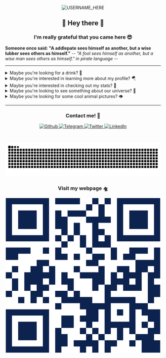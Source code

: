 <p align="center">

  <img src="https://socialify.git.ci/nclsbayona/nclsbayona/image?description=1&descriptionEditable=Come%20check%20my%20profile!&font=Bitter&pattern=Signal&theme=Dark" alt="USERNAME_HERE" width="640" height="320" />

</p>

<h2 align="center">👋 Hey there 👋</h2>

<h3 align="center">I'm really grateful that you came here 😎</h3>

<!--p  align="center">
<img src="logo.png" alt="Logo" width="480">
</p-->


<p align="center">

  <strong align="center">Someone once said: &quot;A addlepate sees himself as another, but a wise lubber sees others as himself.&quot;</strong>
  <i>-- &quot;A fool sees himself as another, but a wise man sees others as himself.&quot; in pirate language --</i>

</p>


----

<details name="info">
<summary>Maybe you're looking for a drink? 🍹</summary>
<br />
<h4 align="center">Dragonfly</h4>
<p align="center">

<img src="https://www.thecocktaildb.com/images/media/drink/uc63bh1582483589.jpg" alt="Drink image" />

</p>

<h5 align="center">Alcoholic - Ordinary Drink</h5>

<h5 align="center">Necessary ingredients</h5>
<table align="center">
<tr>
<td>
<table frame="box" rules="cols">
    <thead>
        <tr>
            <th style="padding-left: 1em; padding-right: 1em; text-align: center">Ingredient</th>
            <th style="padding-left: 1em; padding-right: 1em; text-align: center">Measure</th>
        </tr>
    </thead>
    <tbody>
        <tr>
            <td style="padding-left: 1em; padding-right: 1em; text-align: center; vertical-align: top">Gin</td>
            <td style="padding-left: 1em; padding-right: 1em; text-align: center; vertical-align: top">1 1/2 oz </td>
        </tr>
        <tr>
            <td style="padding-left: 1em; padding-right: 1em; text-align: center; vertical-align: top">Ginger ale</td>
            <td style="padding-left: 1em; padding-right: 1em; text-align: center; vertical-align: top">4 oz </td>
        </tr>
        <tr>
            <td style="padding-left: 1em; padding-right: 1em; text-align: center; vertical-align: top">Lime</td>
            <td style="padding-left: 1em; padding-right: 1em; text-align: center; vertical-align: top">1 </td>
        </tr>
    </tbody>
</table>
</td>
</tr>
</table>



<p align="center">
In a highball glass almost filled with ice cubes, combine the gin and ginger ale. Stir well. Garnish with the lime wedge.
</p>

----

</details>


<details name="info">
<summary>Maybe you're interested in learning more about my profile? 🪂</summary>
<br />
<h5 align="center">👀 Visitor count</h5>
<p align="center">

<img src="https://profile-counter.glitch.me/nclsbayona/count.svg"/>

</p>
<p align="center">

<img src="https://img.shields.io/github/followers/nclsbayona?color=003153&logo=github&style=for-the-badge"/>
<img src="https://img.shields.io/github/last-commit/nclsbayona/nclsbayona?color=003153&logo=github&style=for-the-badge&label=Latest%20Profile%20Commit">

</p>
<p align="center">

<img src="https://github-profile-trophy.vercel.app/?username=nclsbayona&theme=dracula&no-frame=false&margin-w=5&margin-h=5&no-bg=true&column=4">

</p>

----

</details>


<details name="info">
<summary>Maybe you're interested in checking out my stats? 🐣</summary>
<br />
<h4 align="center">General GitHub Stats 🌀</h4>

<p align="center">

<!--h5>😃 General Overview</h5-->
<img src="https://github-readme-stats.vercel.app/api?username=nclsbayona&show_icons=true&count_private=true&include_all_commits=true&locale=en&theme=tokyonight" width="260">

<!--h5>Life-Time Stats Overview 😃</h5-->
<img src="https://github-readme-streak-stats.herokuapp.com/?user=nclsbayona&theme=algolia" width="260">

</p>

<br />

<h4 align="center">🤖 Programming Languages Stats</h4>

<p align="center">

<!--h5>Most Used Languages Stats 💾</h5-->
<img src="https://github-readme-stats.vercel.app/api/top-langs/?username=nclsbayona&show_icons=true&locale=en&langs_count=5&theme=tokyonight">

</p>

<br />

<h4 align="center">⌚General Weekly-Stats</h4>
<table align="center">
<tr>
<td>
<table frame="box" rules="cols">
    <thead>
        <tr>
            <th style="padding-left: 1em; padding-right: 1em; text-align: center">Language name</th>
            <th style="padding-left: 1em; padding-right: 1em; text-align: center">Time spent</th>
        </tr>
    </thead>
    <tbody>
    </tbody>
</table>
</td>
<td>
<table frame="box" rules="cols">
    <thead>
        <tr>
            <th style="padding-left: 1em; padding-right: 1em; text-align: center">OS name</th>
            <th style="padding-left: 1em; padding-right: 1em; text-align: center">Time spent</th>
        </tr>
    </thead>
    <tbody>
    </tbody>
</table>
</td>
</tr>
</table>

----
</details>


<details name="info">
<summary>Maybe you're looking to see something about our universe? 🔭</summary>

<br />
<h4 align="center">Star Factory Messier 17 - ©️ Gaetan Maxant @ 2024-08-29</h4>
<p align="center">

<img src="https://apod.nasa.gov/apod/image/2408/M17SwanMaxant_1024.jpg" alt="Star Factory Messier 17 image" />

</p>

<h5 align="center">A nearby star factory known as Messier 17 lies some 5,500 light-years away in the nebula-rich constellation Sagittarius. At that distance, this 1.5 degree wide field-of-view would span about 150 light-years. In the sharp color composite image faint details of the region's gas and dust clouds are highlighted with narrowband image data against a backdrop of central Milky Way stars. The stellar winds and energetic radiation from hot, massive stars already formed from M17's stock of cosmic gas and dust have slowly carved away at the remaining interstellar material, producing the nebula's cavernous appearance and the undulating shapes within. A popular stop on telescopic tours of the cosmos, M17 is also known as the Omega or the Swan Nebula.</h5>

----

</details>

<details name="info">
<summary>Maybe you're looking for some cool animal pictures? 👁️</summary>

<br />
<table align="center">
<tr>
<td>
<img src="https://cdn.animality.xyz/dog/17.png" width="180"/>
</td>
<td>
<img src="https://cdn.animality.xyz/duck/0.png" width="180"/>
</td>
<td>
<img src="https://cdn.animality.xyz/fox/18.png" width="180"/>
</td>
</tr>
<tr>
<td>
<img src="https://cdn.animality.xyz/cat/24.png" width="180"/>
</td>
<td>
<img src="https://cdn.animality.xyz/bird/22.png" width="180"/>
</td>
<td>
<img src="https://cdn.animality.xyz/panda/19.png" width="180"/>
</td>
</tr>
<tr>
<td>
<img src="https://cdn.animality.xyz/redpanda/20.png" width="180"/>
</td>
<td>
<img src="https://cdn.animality.xyz/koala/11.png" width="180"/>
</td>
<td>
<img src="https://cdn.animality.xyz/whale/15.png" width="180"/>
</td>
</tr>
<tr>
<td>
<img src="https://cdn.animality.xyz/dolphin/4.png" width="180"/>
</td>
<td>
<img src="https://cdn.animality.xyz/kangaroo/19.png" width="180"/>
</td>
<td>
<img src="https://cdn.animality.xyz/rabbit/6.png" width="180"/>
</td>
</tr>
<tr>
<td>
<img src="https://cdn.animality.xyz/lion/15.png" width="180"/>
</td>
<td>
<img src="https://cdn.animality.xyz/bear/0.png" width="180"/>
</td>
<td>
<img src="https://cdn.animality.xyz/frog/22.png" width="180"/>
</td>
</tr>
<tr>
<td>
<img src="https://cdn.animality.xyz/penguin/12.png" width="180"/>
</td>
<td>
<img src="https://cdn.animality.xyz/axolotl/20.png" width="180"/>
</td>
<td>
<img src="https://cdn.animality.xyz/capybara/18.png" width="180"/>
</td>
</tr>
<tr>
<td>
<img src="https://cdn.animality.xyz/hedgehog/1.png" width="180"/>
</td>
<td>
<img src="https://cdn.animality.xyz/turtle/10.png" width="180"/>
</td>
<td>
<img src="https://cdn.animality.xyz/narwhal/10.png" width="180"/>
</td>
</tr>
<tr>
<td>
<img src="https://cdn.animality.xyz/squirrel/13.png" width="180"/>
</td>
<td>
<img src="https://cdn.animality.xyz/fish/5.png" width="180"/>
</td>
<td>
<img src="https://cdn.animality.xyz/horse/3.png" width="180"/>
</td>
</tr>
</table>

----

</details>


----

<h3 align="center">Contact me! 📇</h3>

<p align="center">
<a href="https://github.com/nclsbayona" target="_blank">
 <img alt="Github" src="https://img.shields.io/badge/GitHub-%2312180E.svg?&style=for-the-badge&logo=Github&logoColor=white">
</a>

<a href="https://t.me/nclsbayona" target="_blank">
 <img alt="Telegram" src="https://img.shields.io/badge/-TELEGRAM-blue?&style=for-the-badge&logo=telegram&logoColor=white">
</a>

<a href="https://twitter.com/nclsbayona" target="_blank">
 <img alt="Twitter" src="https://img.shields.io/badge/twitter-%231DA1F2.svg?&style=for-the-badge&logo=twitter&logoColor=white">
</a>

<a href="https://www.linkedin.com/in/nclsbayona" target="_blank">
 <img alt="LinkedIn" src="https://img.shields.io/badge/-LINKEDIN-lightblue?&style=for-the-badge&logo=linkedin&logoColor=white">
</a>

<!-- <a href="https://instagram.com/" target="_blank">
 <img alt="Instagram" src="https://img.shields.io/badge/-INSTAGRAM-critical?&style=for-the-badge&logo=instagram&logoColor=white">
</a>

<a href="https://www.discord.com/channels/" target="_blank">
 <img alt="Discord" src="https://img.shields.io/badge/-DISCORD-darkblue?&style=for-the-badge&logo=discord&logoColor=white">
</a> !-->


</p>

<br />


<p align="center">

<img src="https://raw.githubusercontent.com/nclsbayona/nclsbayona/output/github-contribution-grid-snake-sissa.svg">

</p>


<h3 align="center">Visit my webpage 🛸</h3>
<p align="center"><a href="https://nclsbayona.github.io" target="_blank">
 <img src="QR.png">
</a></p>

</p>

